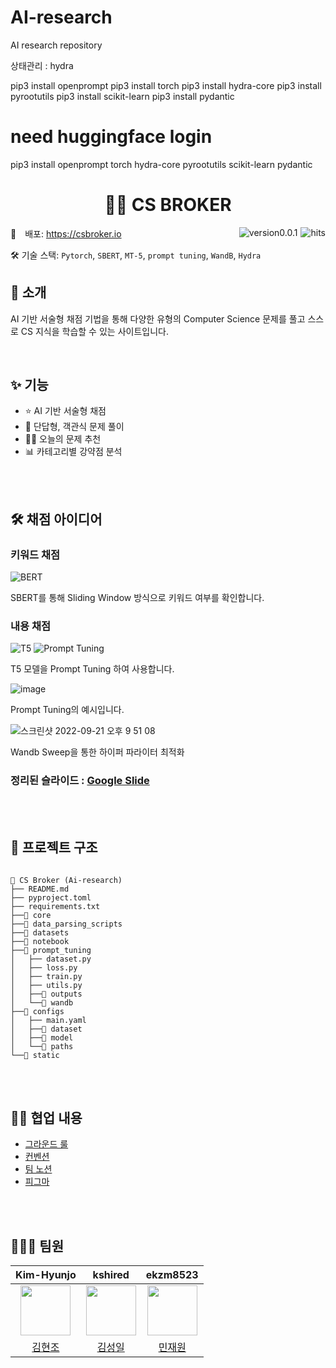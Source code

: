 # AI-research
AI research repository

상태관리 : hydra

pip3 install openprompt
pip3 install torch
pip3 install hydra-core
pip3 install pyrootutils
pip3 install scikit-learn
pip3 install pydantic

need huggingface login
=======
pip3 install openprompt torch hydra-core pyrootutils scikit-learn pydantic

<h1 align="center">
	🧑‍💻 CS BROKER
</h1>

<img src="https://hits.seeyoufarm.com/api/count/incr/badge.svg?url=https://github.com/SW13-Monstera/frontend&count_bg=%234E416D&title_bg=%23727272&icon=&icon_color=%23E7E7E7&title=hits&edge_flat=false" alt="hits" align='right' style='margin-left:5px;' />

<img src="https://img.shields.io/badge/version-v0.0.1-blue" alt="version0.0.1" align='right' style='margin-left:5px;'/>

🔗 배포: <https://csbroker.io>

🛠 기술 스택: `Pytorch`, `SBERT`, `MT-5`, `prompt tuning`, `WandB`, `Hydra`
<br/>

## 👋 소개

AI 기반 서술형 채점 기법을 통해
다양한 유형의 Computer Science 문제를 풀고
스스로 CS 지식을 학습할 수 있는 사이트입니다.

<br/>

## ✨ 기능

- ⭐ AI 기반 서술형 채점
- 📝 단답형, 객관식 문제 풀이
- 🙋‍♂️ 오늘의 문제 추천
- 📊 카테고리별 강약점 분석

<br/><br/>

## 🛠 채점 아이디어
### 키워드 채점
![BERT](https://user-images.githubusercontent.com/67869514/190990010-a9383189-dca3-4775-8784-029694253db1.png)

SBERT를 통해 Sliding Window 방식으로 키워드 여부를 확인합니다.


### 내용 채점
![T5](https://user-images.githubusercontent.com/67869514/190990325-9aafb37a-e123-46bb-abd6-97a69789270c.png)
![Prompt Tuning](https://user-images.githubusercontent.com/67869514/190990370-641ae66f-9638-46fb-aa0b-81fc1c99e832.png)

T5 모델을 Prompt Tuning 하여 사용합니다.

![image](https://user-images.githubusercontent.com/67869514/190989533-4b948c6f-79fa-481c-ab4a-06da4e80ff3d.png)

Prompt Tuning의 예시입니다.

![스크린샷 2022-09-21 오후 9 51 08](https://user-images.githubusercontent.com/67869514/192099317-4211eee5-0fcb-48fe-912e-dc595ef57506.png)

Wandb Sweep을 통한 하이퍼 파라이터 최적화

### 정리된 슬라이드 : [Google Slide](https://docs.google.com/presentation/d/1TWTurKIexCGG0GJZRPvv_XQyipcFerA3x7cPF42fQ7o/edit#slide=id.g1567aa70b70_0_45)


<br/><br/>

## 📂 프로젝트 구조

```

📁 CS Broker (Ai-research)
├── README.md
├── pyproject.toml
├── requirements.txt
├──📁 core
├──📁 data_parsing_scripts
├──📁 datasets
├──📁 notebook
├──📁 prompt_tuning
│   ├── dataset.py
│   ├── loss.py
│   ├── train.py
│   ├── utils.py
│   ├──📁 outputs
│   └──📁 wandb
├──📁 configs
│   ├── main.yaml
│   ├──📁 dataset
│   ├──📁 model
│   └──📁 paths
└──📁 static

```

<br/><br/>

## 🤙🏻 협업 내용

- [그라운드 룰][ground-rule]
- [컨벤션][convention]
- [팀 노션][notion]
- [피그마][figma]



<br/><br/>

## 👩🏻‍💻 팀원

|                      **Kim-Hyunjo**                      |                      **kshired**                      |                      **ekzm8523**                      |
| :------------------------------------------------------: | :---------------------------------------------------: | :----------------------------------------------------: |
| <img src="https://github.com/Kim-Hyunjo.png" width="80"> | <img src="https://github.com/kshired.png" width="80"> | <img src="https://github.com/ekzm8523.png" width="80"> |
|         [김현조](https://github.com/Kim-Hyunjo)          |         [김성일](https://github.com/kshired)          |         [민재원](https://github.com/ekzm8523)          |

[ground-rule]: https://github.com/SW13-Monstera/.github/wiki/Ground-Rule
[convention]: https://github.com/SW13-Monstera/.github/wiki/Convention
[notion]: https://seed-cry-ce7.notion.site/QUARTER-f5f30a4b31264ae48129812cfb6e67f0
[figma]: https://www.figma.com/file/aBDgy14qYv8oEiqC6n8p4S/CS%2BBROKER-(1)?node-id=0%3A1
